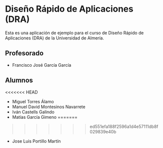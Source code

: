 # Diseño Rápido de Aplicaciones (DRA)

Esta es una aplicación de ejemplo para el curso de Diseño Rápido de Aplicaciones (DRA) de la Universidad de Almería.

## Profesorado
* Francisco José García García

## Alumnos
<<<<<<< HEAD
* Miguel Torres Álamo
* Manuel David Montesinos Navarrete
* Iván Castells Galindo
* Matías García Gimeno
=======
>>>>>>> ed551efa188f2596a1d4e57111db8f029839e40b
* Jose Luis Portillo Martín